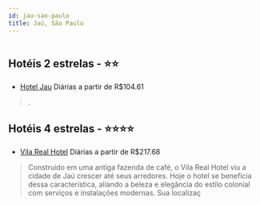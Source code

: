 ```yaml
---
id: jau-sao-paulo
title: Jaú, São Paulo
---
```


<center><img src="http://media.omnibees.com/Images/7526/Property/313211.jpg" alt="" /></center>


## Hotéis 2 estrelas - ⭐️⭐️

-    [Hotel Jau](https://www.hurb.com/hoteis/jau/hotel-jau-5856?cmp=18055) Diárias a partir de R$104.61
   > .

## Hotéis 4 estrelas - ⭐️⭐️⭐️⭐️

-    [Vila Real Hotel](https://www.hurb.com/hoteis/jau/vila-real-hotel-OMN-7526?cmp=18055) Diárias a partir de R$217.68
   > Construído em uma antiga fazenda de café, o Vila Real Hotel viu a cidade de Jaú crescer até seus arredores. Hoje o hotel se beneficia dessa característica, aliando a beleza e elegância do estilo colonial com serviços e instalações modernas. Sua localizaç
